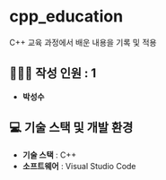 # cpp_education
C++ 교육 과정에서 배운 내용을 기록 및 적용
 
## 🧑‍🤝‍🧑 작성 인원 : 1
- **박성수** 

## 💻 기술 스택 및 개발 환경
- **기술 스택** : C++
- **소프트웨어** : Visual Studio Code
